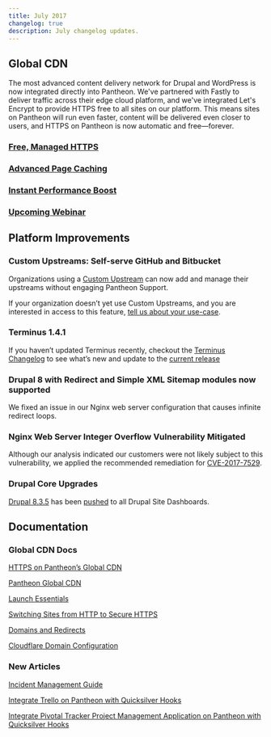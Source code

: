 ```yaml
---
title: July 2017
changelog: true
description: July changelog updates.
---
```


## Global CDN
The most advanced content delivery network for Drupal and WordPress is now integrated directly into Pantheon. We've partnered with Fastly to deliver traffic across their edge cloud platform, and we've integrated Let's Encrypt to provide HTTPS free to all sites on our platform. This means sites on Pantheon will run even faster, content will be delivered even closer to users, and HTTPS on Pantheon is now automatic and free—forever.

### [Free, Managed HTTPS](https://pantheon.io/features/managed-https)
### [Advanced Page Caching](https://pantheon.io/features/advanced-caching)
### [Instant Performance Boost](https://pantheon.io/features/global-cdn)
### [Upcoming Webinar](https://pantheon.io/resources/global-cdn-webinar)
## Platform Improvements
### Custom Upstreams: Self-serve GitHub and Bitbucket
Organizations using a [Custom Upstream](/guides/custom-upstream) can now add and manage their upstreams without engaging Pantheon Support.

If your organization doesn’t yet use Custom Upstreams, and you are interested in access to this feature, [tell us about your use-case](https://pantheon.io/agencies/learn-pantheon?docs).

### Terminus 1.4.1
If you haven’t updated Terminus recently, checkout the [Terminus Changelog](/guides/terminus/updates/#changelog) to see what’s new and update to the [current release](/guides/terminus/updates/#update-to-the-current-release-)
### Drupal 8 with Redirect and Simple XML Sitemap modules now supported
We fixed an issue in our Nginx web server configuration that causes infinite redirect loops.
### Nginx Web Server Integer Overflow Vulnerability Mitigated
Although our analysis indicated our customers were not likely subject to this vulnerability, we applied the recommended remediation for [CVE-2017-7529](https://cve.mitre.org/cgi-bin/cvename.cgi?name=CVE-2017-7529).

### Drupal Core Upgrades
[Drupal 8.3.5](https://www.drupal.org/project/drupal/releases/8.3.5) has been [pushed](https://github.com/pantheon-systems/drops-8/pull/190/commits/5736e0c6dde418547ed95f61ac6b479d7ae17146) to all Drupal Site Dashboards.

## Documentation
### Global CDN Docs
[HTTPS on Pantheon’s Global CDN](/guides/global-cdn/https)

[Pantheon Global CDN](/guides/global-cdn)

[Launch Essentials](/guides/launch)

[Switching Sites from HTTP to Secure HTTPS](/http-to-https)

[Domains and Redirects](/guides/domains)

[Cloudflare Domain Configuration](/cloudflare)

### New Articles
[Incident Management Guide](/guides/pagerduty)

[Integrate Trello on Pantheon with Quicksilver Hooks](/guides/quicksilver/trello)

[Integrate Pivotal Tracker Project Management Application on Pantheon with Quicksilver Hooks](/guides/pivotal-tracker)
